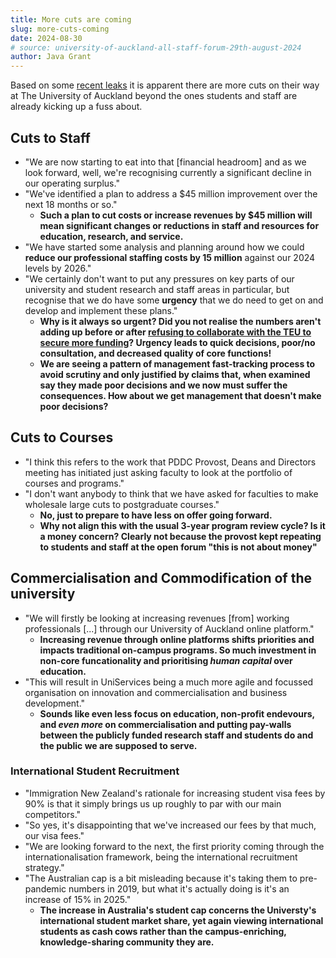 ```yaml
---
title: More cuts are coming
slug: more-cuts-coming
date: 2024-08-30
# source: university-of-auckland-all-staff-forum-29th-august-2024
author: Java Grant
---
```


Based on some [recent leaks](/2024/08/29/university-of-auckland-all-staff-forum-29th-august-2024) it is apparent there are more cuts on their way at The University of Auckland beyond the ones students and staff are already kicking up a fuss about.

## Cuts to Staff
- "We are now starting to eat into that [financial headroom] and as we look forward, well, we're recognising currently a significant decline in our operating surplus."
- "We've identified a plan to address a $45 million improvement over the next 18 months or so."
  - **Such a plan to cut costs or increase revenues by $45 million will mean significant changes or reductions in staff and resources for education, research, and service.**
- "We have started some analysis and planning around how we could **reduce our professional staffing costs by 15 million** against our 2024 levels by 2026."
- "We certainly don't want to put any pressures on key parts of our university and student research and staff areas in particular, but recognise that we do have some **urgency** that we do need to get on and develop and implement these plans."
  - **Why is it always so urgent? Did you not realise the numbers aren't adding up before or after [refusing to collaborate with the TEU to secure more funding](https://teu.ac.nz/news/teu-seeks-tripartite-talks-again/)? Urgency leads to quick decisions, poor/no consultation, and decreased quality of core functions!**
  - **We are seeing a pattern of management fast-tracking process to avoid scrutiny and only justified by claims that, when examined say they made poor decisions and we now must suffer the consequences. How about we get management that doesn't make poor decisions?**

## Cuts to Courses
- "I think this refers to the work that PDDC Provost, Deans and Directors meeting has initiated just asking faculty to look at the portfolio of courses and programs."
- "I don't want anybody to think that we have asked for faculties to make wholesale large cuts to postgraduate courses."
  - **No, just to prepare to have less on offer going forward.**
  - **Why not align this with the usual 3-year program review cycle? Is it a money concern? Clearly not because the provost kept repeating to students and staff at the open forum "this is not about money"**

## Commercialisation and Commodification of the university
- "We will firstly be looking at increasing revenues [from] working professionals [...] through our University of Auckland online platform."
  - **Increasing revenue through online platforms shifts priorities and impacts traditional on-campus programs. So much investment in non-core funcationality and prioritising *human capital* over education.**
- "This will result in UniServices being a much more agile and focussed organisation on innovation and commercialisation and business development."
  - **Sounds like even less focus on education, non-profit endevours, and *even more* on commercialisation and putting pay-walls between the publicly funded research staff and students do and the public we are supposed to serve.**

### International Student Recruitment
- "Immigration New Zealand's rationale for increasing student visa fees by 90% is that it simply brings us up roughly to par with our main competitors."
- "So yes, it's disappointing that we've increased our fees by that much, our visa fees."
- "We are looking forward to the next, the first priority coming through the internationalisation framework, being the international recruitment strategy."
- "The Australian cap is a bit misleading because it's taking them to pre-pandemic numbers in 2019, but what it's actually doing is it's an increase of 15% in 2025."
  - **The increase in Australia's student cap concerns the Universty's international student market share, yet again viewing international students as cash cows rather than the campus-enriching, knowledge-sharing community they are.**
